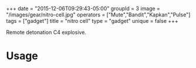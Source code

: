 +++
date = "2015-12-06T09:29:43-05:00"
groupId = 3
image = "/images/gear/nitro-cell.jpg"
operators = ["Mute","Bandit","Kapkan","Pulse"]
tags = ["gadget"]
title = "nitro cell"
type = "gadget"
unique = false
+++

Remote detonation C4 explosive.

# Usage
